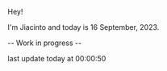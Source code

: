 Hey!

I'm Jiacinto and today is 16 September, 2023.

-- Work in progress --

last update today at 00:00:50 